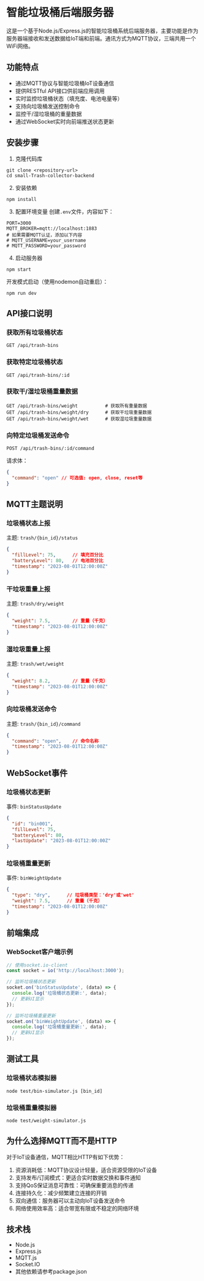# 智能垃圾桶后端服务器

这是一个基于Node.js/Express.js的智能垃圾桶系统后端服务器，主要功能是作为服务器端接收和发送数据给IoT端和前端。通讯方式为MQTT协议，三端共用一个WiFi网络。

## 功能特点

- 通过MQTT协议与智能垃圾桶IoT设备通信
- 提供RESTful API接口供前端应用调用
- 实时监控垃圾桶状态（填充度、电池电量等）
- 支持向垃圾桶发送控制命令
- 监控干/湿垃圾桶的重量数据
- 通过WebSocket实时向前端推送状态更新

## 安装步骤

1. 克隆代码库
```
git clone <repository-url>
cd small-Trash-collector-backend
```

2. 安装依赖
```
npm install
```

3. 配置环境变量
创建`.env`文件，内容如下：
```
PORT=3000
MQTT_BROKER=mqtt://localhost:1883
# 如果需要MQTT认证，添加以下内容
# MQTT_USERNAME=your_username
# MQTT_PASSWORD=your_password
```

4. 启动服务器
```
npm start
```

开发模式启动（使用nodemon自动重启）：
```
npm run dev
```

## API接口说明

### 获取所有垃圾桶状态
```
GET /api/trash-bins
```

### 获取特定垃圾桶状态
```
GET /api/trash-bins/:id
```

### 获取干/湿垃圾桶重量数据
```
GET /api/trash-bins/weight          # 获取所有重量数据
GET /api/trash-bins/weight/dry      # 获取干垃圾重量数据
GET /api/trash-bins/weight/wet      # 获取湿垃圾重量数据
```

### 向特定垃圾桶发送命令
```
POST /api/trash-bins/:id/command
```
请求体：
```json
{
  "command": "open" // 可选值: open, close, reset等
}
```

## MQTT主题说明

### 垃圾桶状态上报
主题: `trash/{bin_id}/status`
```json
{
  "fillLevel": 75,      // 填充百分比
  "batteryLevel": 80,   // 电池百分比
  "timestamp": "2023-08-01T12:00:00Z"
}
```

### 干垃圾重量上报
主题: `trash/dry/weight`
```json
{
  "weight": 7.5,        // 重量（千克）
  "timestamp": "2023-08-01T12:00:00Z"
}
```

### 湿垃圾重量上报
主题: `trash/wet/weight`
```json
{
  "weight": 8.2,        // 重量（千克）
  "timestamp": "2023-08-01T12:00:00Z"
}
```

### 向垃圾桶发送命令
主题: `trash/{bin_id}/command`
```json
{
  "command": "open",    // 命令名称
  "timestamp": "2023-08-01T12:00:00Z"
}
```

## WebSocket事件

### 垃圾桶状态更新
事件: `binStatusUpdate`
```json
{
  "id": "bin001",
  "fillLevel": 75,
  "batteryLevel": 80,
  "lastUpdate": "2023-08-01T12:00:00Z"
}
```

### 垃圾桶重量更新
事件: `binWeightUpdate`
```json
{
  "type": "dry",      // 垃圾桶类型：'dry'或'wet'
  "weight": 7.5,      // 重量（千克）
  "timestamp": "2023-08-01T12:00:00Z"
}
```

## 前端集成

### WebSocket客户端示例
```javascript
// 使用socket.io-client
const socket = io('http://localhost:3000');

// 监听垃圾桶状态更新
socket.on('binStatusUpdate', (data) => {
  console.log('垃圾桶状态更新:', data);
  // 更新UI显示
});

// 监听垃圾桶重量更新
socket.on('binWeightUpdate', (data) => {
  console.log('垃圾桶重量更新:', data);
  // 更新UI显示
});
```

## 测试工具

### 垃圾桶状态模拟器
```
node test/bin-simulator.js [bin_id]
```

### 垃圾桶重量模拟器
```
node test/weight-simulator.js
```

## 为什么选择MQTT而不是HTTP

对于IoT设备通信，MQTT相比HTTP有如下优势：

1. 资源消耗低：MQTT协议设计轻量，适合资源受限的IoT设备
2. 支持发布/订阅模式：更适合实时数据交换和事件通知
3. 支持QoS保证消息可靠性：可确保重要消息的传递
4. 连接持久化：减少频繁建立连接的开销
5. 双向通信：服务器可以主动向IoT设备发送命令
6. 网络使用效率高：适合带宽有限或不稳定的网络环境

## 技术栈

- Node.js
- Express.js
- MQTT.js
- Socket.IO
- 其他依赖请参考package.json 